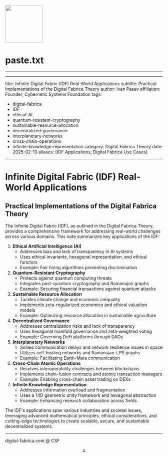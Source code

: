 <img src="https://r2cdn.perplexity.ai/pplx-full-logo-primary-dark%402x.png" width="120"/>

# paste.txt

---
---
title: Infinite Digital Fabric (IDF) Real-World Applications
subtitle: Practical Implementations of the Digital Fabrica Theory
author: Ivan Pasev
affiliation: Founder, Cybernetic Systems Foundation
tags:

- digital-fabrica
- IDF
- ethical-AI
- quantum-resistant-cryptography
- sustainable-resource-allocation
- decentralized-governance
- interplanetary-networks
- cross-chain-operations
- infinite-knowledge-representation
category: Digital Fabrica Theory
date: 2025-02-13
aliases: [IDF Applications, Digital Fabrica Use Cases]
---


# Infinite Digital Fabric (IDF) Real-World Applications

## Practical Implementations of the Digital Fabrica Theory

The Infinite Digital Fabric (IDF), as outlined in the Digital Fabrica Theory, provides a comprehensive framework for addressing real-world challenges across various domains. This note summarizes key applications of the IDF:

1. **Ethical Artificial Intelligence (AI)**
    - Addresses bias and lack of transparency in AI systems
    - Uses ethical invariants, hexagonal representation, and ethical functors
    - Example: Fair hiring algorithms preventing discrimination
2. **Quantum-Resistant Cryptography**
    - Protects against quantum computing threats
    - Integrates post-quantum cryptography and Ramanujan graphs
    - Example: Securing financial transactions against quantum attacks
3. **Sustainable Resource Allocation**
    - Tackles climate change and economic inequality
    - Implements zeta-regularized economics and ethical valuation models
    - Example: Optimizing resource allocation in sustainable agriculture
4. **Decentralized Governance**
    - Addresses centralization risks and lack of transparency
    - Uses hexagonal manifold governance and zeta-weighted voting
    - Example: Governing DeFi platforms through DAOs
5. **Interplanetary Networks**
    - Solves communication delays and network resilience issues in space
    - Utilizes self-healing networks and Ramanujan-LPS graphs
    - Example: Facilitating Earth-Mars communication
6. **Cross-Chain Atomic Operations**
    - Resolves interoperability challenges between blockchains
    - Implements chain-fusion contracts and atomic transaction managers
    - Example: Enabling cross-chain asset trading on DEXs
7. **Infinite Knowledge Representation**
    - Addresses information overload and fragmentation
    - Uses a 14D geometric unity framework and hexagonal abstraction
    - Example: Enhancing research collaboration across fields

The IDF's applications span various industries and societal issues, leveraging advanced mathematical principles, ethical considerations, and cutting-edge technologies to create scalable, secure, and sustainable decentralized systems.

---

digital-fabrica.com @ CSF

<div style="text-align: center">⁂</div>

[^1]: https://ppl-ai-file-upload.s3.amazonaws.com/web/direct-files/9302181/bc607485-7cdc-4193-b659-caf3ef33a552/paste.txt

[^2]: https://ppl-ai-file-upload.s3.amazonaws.com/web/direct-files/collection_300abb57-72de-49e3-812f-31be3886eb5a/56fe6009-df6f-41bd-9308-22a061c6876a/A-Multi-Dimensional-Framework-for-Chain-Fusion-Smart-Contracts.md

[^3]: https://ppl-ai-file-upload.s3.amazonaws.com/web/direct-files/collection_300abb57-72de-49e3-812f-31be3886eb5a/872828de-e176-4197-a58f-ec5bd6f3b003/Section_4_Quantum_Ethical_Architecture.md

[^4]: https://ppl-ai-file-upload.s3.amazonaws.com/web/direct-files/collection_300abb57-72de-49e3-812f-31be3886eb5a/b3790990-5a52-4d54-832a-bf47cd89fbb3/Section_7_Competitive_Differentiation.md

